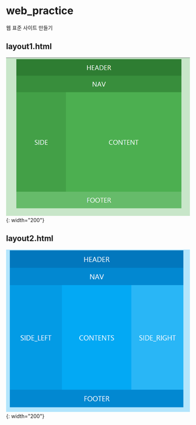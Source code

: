 # web_practice
웹 표준 사이트 만들기


layout1.html
--------------
![layout1](/image/layout1.png){: width="200"}

layout2.html
--------------
![layout2](/image/layout2.png){: width="200"}

